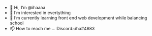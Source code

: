 - 👋 Hi, I’m @ihaaaa
- 👀 I’m interested in evertything
- 🌱 I’m currently learning front end web development while balancing school
- 📫 How to reach me ...
Discord~iha#4883

<!---
ihaaaa/ihaaaa is a ✨ special ✨ repository because its `README.md` (this file) appears on your GitHub profile.
You can click the Preview link to take a look at your changes.
--->
